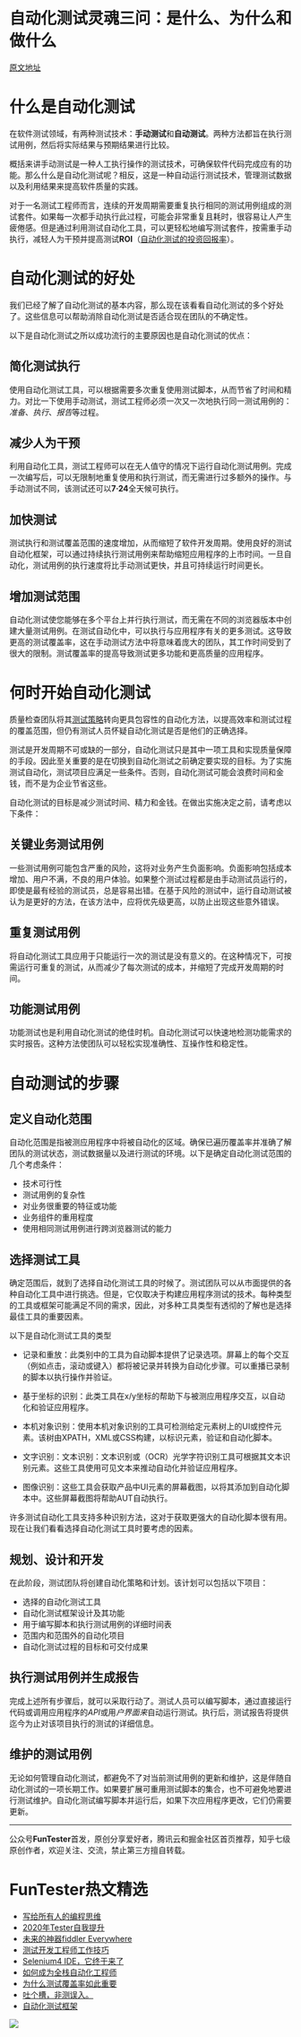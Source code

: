 # 自动化测试灵魂三问：是什么、为什么和做什么

[原文地址](https://www.javacodegeeks.com/2020/08/automation-testing-101-what-why-and-how.html)

# 什么是自动化测试

在软件测试领域，有两种测试技术：**手动测试**和**自动测试**。两种方法都旨在执行测试用例，然后将实际结果与预期结果进行比较。

概括来讲手动测试是一种人工执行操作的测试技术，可确保软件代码完成应有的功能。那么什么是自动化测试呢？相反，这是一种自动运行测试技术，管理测试数据以及利用结果来提高软件质量的实践。

对于一名测试工程师而言，连续的开发周期需要重复执行相同的测试用例组成的测试套件。如果每一次都手动执行此过程，可能会非常重复且耗时，很容易让人产生疲倦感。但是通过利用测试自动化工具，可以更轻松地编写测试套件，按需重手动执行，减轻人为干预并提高测试**ROI**（[自动化测试的投资回报率](https://mp.weixin.qq.com/s/DVSEm0DhoAvYfTWIniabJg)）。

# 自动化测试的好处

我们已经了解了自动化测试的基本内容，那么现在该看看自动化测试的多个好处了。这些信息可以帮助消除自动化测试是否适合现在团队的不确定性。

以下是自动化测试之所以成功流行的主要原因也是自动化测试的优点：

## 简化测试执行

使用自动化测试工具，可以根据需要多次重复使用测试脚本，从而节省了时间和精力。对比一下使用手动测试，测试工程师必须一次又一次地执行同一测试用例的：*准备*、*执行*、*报告*等过程。

## 减少人为干预

利用自动化工具，测试工程师可以在无人值守的情况下运行自动化测试用例。完成一次编写后，可以无限制地重复使用和执行测试，而无需进行过多额外的操作。与手动测试不同，该测试还可以**7·24**全天候可执行。

## 加快测试

测试执行和测试覆盖范围的速度增加，从而缩短了软件开发周期。使用良好的测试自动化框架，可以通过持续执行测试用例来帮助缩短应用程序的上市时间。一旦自动化，测试用例的执行速度将比手动测试更快，并且可持续运行时间更长。

## 增加测试范围

自动化测试使您能够在多个平台上并行执行测试，而无需在不同的浏览器版本中创建大量测试用例。在测试自动化中，可以执行与应用程序有关的更多测试。这导致更高的测试覆盖率，这在手动测试方法中将意味着庞大的团队，其工作时间受到了很大的限制。测试覆盖率的提高导致测试更多功能和更高质量的应用程序。

# 何时开始自动化测试

质量检查团队将其[测试策略](https://mp.weixin.qq.com/s/He69k8iCKhTKD1j-yV6M5g)转向更具包容性的自动化方法，以提高效率和测试过程的覆盖范围，但仍有测试人员怀疑自动化测试是否是他们的正确选择。

测试是开发周期不可或缺的一部分，自动化测试只是其中一项工具和实现质量保障的手段。因此至关重要的是在切换到自动化测试之前确定要实现的目标。为了实施测试自动化，测试项目应满足一些条件。否则，自动化测试可能会浪费时间和金钱，而不是为企业节省这些。

自动化测试的目标是减少测试时间、精力和金钱。在做出实施决定之前，请考虑以下条件：

## 关键业务测试用例

一些测试用例可能包含严重的风险，这将对业务产生负面影响。负面影响包括成本增加、用户不满，不良的用户体验。如果整个测试过程都是由手动测试员运行的，即使是最有经验的测试员，总是容易出错。在基于风险的测试中，运行自动测试被认为是更好的方法，在该方法中，应将优先级更高，以防止出现这些意外错误。

## 重复测试用例

将自动化测试工具应用于只能运行一次的测试是没有意义的。在这种情况下，可按需运行可重复的测试，从而减少了每次测试的成本，并缩短了完成开发周期的时间。

## 功能测试用例

功能测试也是利用自动化测试的绝佳时机。自动化测试可以快速地检测功能需求的实时报告。这种方法使团队可以轻松实现准确性、互操作性和稳定性。

# 自动测试的步骤

## 定义自动化范围

自动化范围是指被测应用程序中将被自动化的区域。确保已遍历覆盖率并准确了解团队的测试状态，测试数据量以及进行测试的环境。以下是确定自动化测试范围的几个考虑条件：

* 技术可行性
* 测试用例的复杂性
* 对业务很重要的特征或功能
* 业务组件的重用程度
* 使用相同测试用例进行跨浏览器测试的能力

## 选择测试工具

确定范围后，就到了选择自动化测试工具的时候了。测试团队可以从市面提供的各种自动化工具中进行挑选。但是，它仅取决于构建应用程序测试的技术。每种类型的工具或框架可能满足不同的需求，因此，对多种工具类型有透彻的了解也是选择最佳工具的重要因素。

以下是自动化测试工具的类型

* 记录和重放：此类别中的工具为自动脚本提供了记录选项。屏幕上的每个交互（例如点击，滚动或键入）都将被记录并转换为自动化步骤。可以重播已录制的脚本以执行操作并验证。

* 基于坐标的识别：此类工具在x/y坐标的帮助下与被测应用程序交互，以自动化和验证应用程序。

* 本机对象识别：使用本机对象识别的工具可检测给定元素树上的UI或控件元素。该树由XPATH，XML或CSS构建，以标识元素，验证和自动化脚本。

* 文字识别：文本识别：文本识别或（OCR）光学字符识别工具可根据其文本识别元素。这些工具使用可见文本来推动自动化并验证应用程序。

* 图像识别：这些工具会获取产品中UI元素的屏幕截图，以将其添加到自动化脚本中。这些屏幕截图将帮助AUT自动执行。

许多测试自动化工具支持多种识别方法，这对于获取更强大的自动化脚本很有用。现在让我们看看选择自动化测试工具时要考虑的因素。


## 规划、设计和开发

在此阶段，测试团队将创建自动化策略和计划。该计划可以包括以下项目：

* 选择的自动化测试工具
* 自动化测试框架设计及其功能
* 用于编写脚本和执行测试用例的详细时间表
* 范围内和范围外的自动化项目
* 自动化测试过程的目标和可交付成果

## 执行测试用例并生成报告

完成上述所有步骤后，就可以采取行动了。测试人员可以编写脚本，通过直接运行代码或调用应用程序的*API*或用*户界面来*自动运行测试。执行后，测试报告将提供迄今为止对该项目执行的测试的详细信息。

## 维护的测试用例

无论如何管理自动化测试，都避免不了对当前测试用例的更新和维护，这是伴随自动化测试的一项长期工作。如果要扩展可重用测试脚本的集合，也不可避免地要进行测试维护。自动化测试编写脚本并运行后，如果下次应用程序更改，它们仍需要更新。

----
公众号**FunTester**首发，原创分享爱好者，腾讯云和掘金社区首页推荐，知乎七级原创作者，欢迎关注、交流，禁止第三方擅自转载。

FunTester热文精选
=

- [写给所有人的编程思维](https://mp.weixin.qq.com/s/Oj33UCnYfbUgzsBzEm2GPQ)
- [2020年Tester自我提升](https://mp.weixin.qq.com/s/vuhUp85_6Sbg6ReAN3TTSQ)
- [未来的神器fiddler Everywhere](https://mp.weixin.qq.com/s/-BSuHR6RPkdv8R-iy47MLQ)
- [测试开发工程师工作技巧](https://mp.weixin.qq.com/s/TvrUCisja5Zbq-NIwy_2fQ)
- [Selenium4 IDE，它终于来了](https://mp.weixin.qq.com/s/XNotlZvFpmBmBQy1pYifOw)
- [如何成为全栈自动化工程师](https://mp.weixin.qq.com/s/j2rQ3COFhg939KLrgKr_bg)
- [为什么测试覆盖率如此重要](https://mp.weixin.qq.com/s/0evyuiU2kdXDgMDnDKjORg)
- [吐个槽，非测误入。](https://mp.weixin.qq.com/s/BBFzUZVFMmU7a6qfLKas2w)
- [自动化测试框架](https://mp.weixin.qq.com/s/vu6p_rQd3vFKDYu8JDJ0Rg)

![](https://mmbiz.qpic.cn/mmbiz_png/13eN86FKXzDnHxttBoq6jhgic4jJF8icbAMdOvlR0xXUX9a3tupYYib3ibYyIHicNtefS3Jo7yefLKlQWgLK7bCgCLA/640?wx_fmt=png&tp=webp&wxfrom=5&wx_lazy=1&wx_co=1)